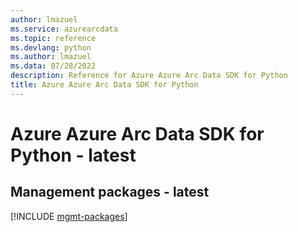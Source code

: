 ```yaml
---
author: lmazuel
ms.service: azurearcdata
ms.topic: reference
ms.devlang: python
ms.author: lmazuel
ms.data: 07/28/2022
description: Reference for Azure Azure Arc Data SDK for Python
title: Azure Azure Arc Data SDK for Python
---
```

# Azure Azure Arc Data SDK for Python - latest

## Management packages - latest
[!INCLUDE [mgmt-packages](azure-arc-data-mgmt-index.md)]